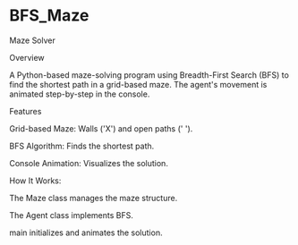 # BFS_Maze

Maze Solver

Overview

A Python-based maze-solving program using Breadth-First Search (BFS) to find the shortest path in a grid-based maze. The agent's movement is animated step-by-step in the console.

Features

Grid-based Maze: Walls ('X') and open paths (' ').

BFS Algorithm: Finds the shortest path.

Console Animation: Visualizes the solution.


How It Works:

The Maze class manages the maze structure.

The Agent class implements BFS.

main initializes and animates the solution.
